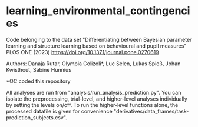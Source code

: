 # learning_environmental_contingencies
Code belonging to the data set "Differentiating between Bayesian parameter learning and structure learning based on behavioural and pupil measures"
PLOS ONE (2023) https://doi.org/10.1371/journal.pone.0270619

Authors: Danaja Rutar, Olympia Colizoli*, Luc Selen, Lukas Spieß, Johan Kwisthout, Sabine Hunnius

*OC coded this repository

All analyses are run from "analysis/run_analysis_prediction.py".
You can isolate the preprocessing, trial-level, and higher-level analyses individually by setting the levels on/off.
To run the higher-level functions alone, the processed datafile is given for convenience "derivatives/data_frames/task-prediction_subjects.csv".
